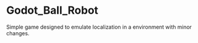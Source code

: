# Godot_Ball_Robot
Simple game designed to emulate localization in a environment with minor changes. 
